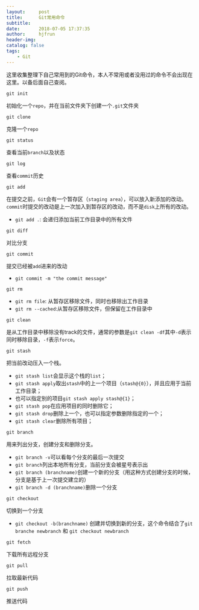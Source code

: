 ```yaml
---
layout:     post
title:      Git常用命令
subtitle:   
date:       2018-07-05 17:37:35
author:     hjfrun
header-img: 
catalog: false
tags:
    - Git
---
```




这里收集整理下自己常用到的Git命令，本人不常用或者没用过的命令不会出现在这里。以备后面自己查阅。

`git init`

初始化一个`repo`，并在当前文件夹下创建一个`.git`文件夹

`git clone`

克隆一个`repo`

`git status`

查看当前`branch`以及状态

`git log`

查看`commit`历史

`git add`

在提交之前，`Git`会有一个暂存区（`staging area`），可以放入新添加的改动。`commit`时提交的改动是上一次加入到暂存区的改动，而不是`disk`上所有的改动。

* `git add .`: 会递归添加当前工作目录中的所有文件

`git diff`

对比分支



`git commit`

提交已经被`add`进来的改动

* `git commit -m "the commit message"`

`git rm`

* `git rm file`: 从暂存区移除文件，同时也移除出工作目录
* `git rm --cached`:从暂存区移除文件，但保留在工作目录中

`git clean`

是从工作目录中移除没有track的文件，通常的参数是`git clean -df`其中`-d`表示同时移除目录，`-f`表示`force`。

`git stash`

把当前改动压入一个栈。

* `git stash list`会显示这个栈的`list`；
* `git stash apply`取出`stash`中的上一个项目（`stash@{0}`），并且应用于当前工作目录；
* 也可以指定别的项目`git stash apply stash@{1}`；
* `git stash pop`在应用项目的同时删除它；
* `git stash drop`删除上一个，也可以指定参数删除指定的一个；
* `git stash clear`删除所有项目；

`git branch`

用来列出分支，创建分支和删除分支。

* `git branch -v`可以看每个分支的最后一次提交
* `git branch`列出本地所有分支，当前分支会被星号表示出
* `git branch (branchname)`创建一个新的分支（用这种方式创建分支的时候，分支是基于上一次提交建立的）
* `git branch -d (branchname)`删除一个分支



`git checkout`

切换到一个分支

* `git checkout -b(branchname)` 创建并切换到新的分支，这个命令结合了`git branche newbranch` 和 `git checkout newbranch`

`git fetch`

下载所有远程分支

`git pull`

拉取最新代码

`git push`

推送代码